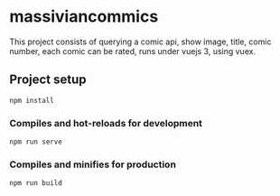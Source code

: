 # massiviancommics
This project consists of querying a comic api, show image, title, comic number, each comic can be rated, runs under vuejs 3, using vuex.
## Project setup
```
npm install
```

### Compiles and hot-reloads for development
```
npm run serve
```

### Compiles and minifies for production
```
npm run build
```

